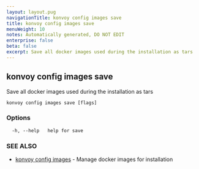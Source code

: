 ```yaml
---
layout: layout.pug
navigationTitle: konvoy config images save
title: konvoy config images save
menuWeight: 10
notes: Automatically generated, DO NOT EDIT
enterprise: false
beta: false
excerpt: Save all docker images used during the installation as tars
---
```


## konvoy config images save

Save all docker images used during the installation as tars

```
konvoy config images save [flags]
```

### Options

```
  -h, --help   help for save
```

### SEE ALSO

* [konvoy config images](../)	 - Manage docker images for installation

